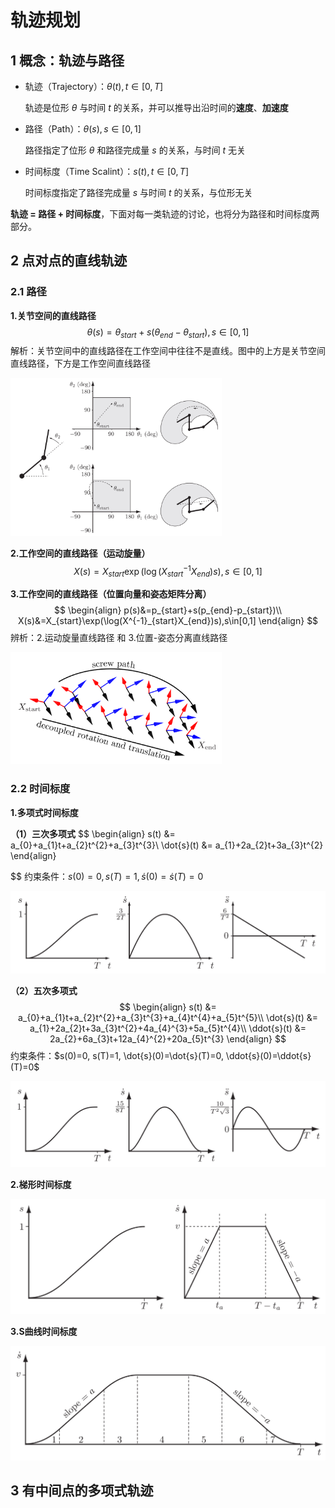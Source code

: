 # 轨迹规划

## 1 概念：轨迹与路径

- 轨迹（Trajectory）：$\theta(t),t\in[0,T]$

  轨迹是位形 $\theta$ 与时间 $t$ 的关系，并可以推导出沿时间的**速度**、**加速度**

- 路径（Path）：$\theta(s),s\in[0,1]$

  路径指定了位形 $\theta$ 和路径完成量 $s$ 的关系，与时间 $t$ 无关

- 时间标度（Time Scalint）：$s(t),t\in[0,T]$

  时间标度指定了路径完成量 $s$ 与时间 $t$ 的关系，与位形无关

**轨迹 = 路径 + 时间标度**，下面对每一类轨迹的讨论，也将分为路径和时间标度两部分。

## 2 点对点的直线轨迹

### 2.1 路径

**1.关节空间的直线路径**
$$
\theta(s)=\theta_{start}+s(\theta_{end}-\theta_{start}),s\in[0,1]
$$
解析：关节空间中的直线路径在工作空间中往往不是直线。图中的上方是关节空间直线路径，下方是工作空间直线路径

<img src="轨迹规划.assets/image-20200613193847383.png" alt="image-20200613193847383" style="zoom: 33%;" />

**2.工作空间的直线路径（运动旋量）**
$$
X(s)=X_{start}\exp(\log(X^{-1}_{start}X_{end})s),s\in[0,1]
$$


**3.工作空间的直线路径（位置向量和姿态矩阵分离）**
$$
\begin{align}
p(s)&=p_{start}+s(p_{end}-p_{start})\\
X(s)&=X_{start}\exp(\log(X^{-1}_{start}X_{end})s),s\in[0,1]
\end{align}
$$
辨析：2.运动旋量直线路径 和 3.位置-姿态分离直线路径

<img src="轨迹规划.assets/直线路径辨析.png" alt="直线路径辨析" style="zoom:33%;" />

### 2.2 时间标度

**1.多项式时间标度**

**（1）三次多项式**
$$
\begin{align}
s(t) &= a_{0}+a_{1}t+a_{2}t^{2}+a_{3}t^{3}\\
\dot{s}(t) &= a_{1}+2a_{2}t+3a_{3}t^{2}
\end{align}


$$
约束条件：$s(0)=0, s(T)=1, \dot{s}(0)=\dot{s}(T)=0$

<img src="轨迹规划.assets/image-20200613204136228.png" alt="image-20200613204136228" style="zoom: 50%;" />

**（2）五次多项式**
$$
\begin{align}
s(t) &= a_{0}+a_{1}t+a_{2}t^{2}+a_{3}t^{3}+a_{4}t^{4}+a_{5}t^{5}\\
\dot{s}(t) &= a_{1}+2a_{2}t+3a_{3}t^{2}+4a_{4}^{3}+5a_{5}t^{4}\\
\ddot{s}(t) &= 2a_{2}+6a_{3}t+12a_{4}^{2}+20a_{5}t^{3}
\end{align}
$$
约束条件：$s(0)=0, s(T)=1, \dot{s}(0)=\dot{s}(T)=0, \ddot{s}(0)=\ddot{s}(T)=0$

<img src="轨迹规划.assets/image-20200613204350039.png" alt="image-20200613204350039" style="zoom:50%;" />

**2.梯形时间标度**

<img src="轨迹规划.assets/image-20200613205155876.png" alt="image-20200613205155876" style="zoom:50%;" />

**3.S曲线时间标度**

<img src="轨迹规划.assets/image-20200613205428099.png" alt="image-20200613205428099" style="zoom: 50%;" />

## 3 有中间点的多项式轨迹


